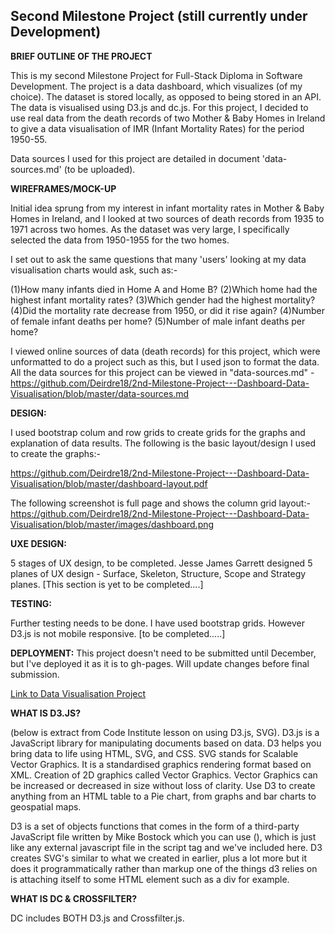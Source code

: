 ## Second Milestone Project (still currently under Development)


**BRIEF OUTLINE OF THE PROJECT**

This is my second Milestone Project for Full-Stack Diploma in Software Development. The project is a data dashboard, which visualizes (of my choice).  The dataset is stored locally, as opposed to being stored in an API. The data is visualised using D3.js and dc.js. For this project, I decided to use real data from the death records of two Mother & Baby Homes in Ireland to give a data visualisation of IMR (Infant Mortality Rates) for the period 1950-55. 

Data sources I used for this project are detailed in document 'data-sources.md' (to be uploaded).

**WIREFRAMES/MOCK-UP**

Initial idea sprung from my interest in infant mortality rates in Mother & Baby Homes in Ireland, and I looked at two sources of death records from 1935 to 1971 across two homes. As the dataset was very large, I specifically selected the data from 1950-1955 for the two homes. 

I set out to ask the same questions that many 'users' looking at my data visualisation charts would ask, such as:-

(1)How many infants died in Home A and Home B?
(2)Which home had the highest infant mortality rates?
(3)Which gender had the highest mortality?
(4)Did the mortality rate decrease from 1950, or did it rise again?
(4)Number of female infant deaths per home?
(5)Number of male infant deaths per home?

I viewed online sources of data (death records) for this project, which were unformatted to do a project such as this, but I used json to format the data. All the data sources for this project can be viewed in "data-sources.md" - https://github.com/Deirdre18/2nd-Milestone-Project---Dashboard-Data-Visualisation/blob/master/data-sources.md

**DESIGN:**

I used bootstrap colum and row grids to create grids for the graphs and explanation of data results. 
The following is the basic layout/design I used to create the graphs:-

https://github.com/Deirdre18/2nd-Milestone-Project---Dashboard-Data-Visualisation/blob/master/dashboard-layout.pdf


The following screenshot is full page and shows the column grid layout:-
https://github.com/Deirdre18/2nd-Milestone-Project---Dashboard-Data-Visualisation/blob/master/images/dashboard.png


**UXE DESIGN:**

5 stages of UX design, to be completed. Jesse James Garrett designed 5 planes of UX design - Surface, Skeleton, Structure, Scope and Strategy planes. [This section is yet to be completed....]


**TESTING:**

Further testing needs to be done. I have used bootstrap grids.  However D3.js is not mobile responsive. [to be completed.....]


**DEPLOYMENT:**
This project doesn't need to be submitted until December, but I've deployed it as it is to gh-pages. Will update changes before final submission. 
 
[Link to Data Visualisation Project](https://deirdre18.github.io/2nd-Milestone-Project---Dashboard-Data-Visualisation)

**WHAT IS D3.JS?**

(below is extract from Code Institute lesson on using D3.js, SVG).
D3.js is a JavaScript library for manipulating documents based on data. D3 helps you bring data to life using HTML, SVG, and CSS.  SVG stands for Scalable Vector Graphics. It is a standardised graphics rendering format based on XML. Creation of 2D graphics called Vector Graphics. Vector Graphics can be increased or decreased in size without loss of clarity. Use D3 to create anything from an HTML table to a Pie chart, from graphs and bar charts to geospatial maps.

D3 is a set of objects functions that comes in the form of a third-party JavaScript file written by Mike Bostock which you can use (<script type="text/javascript" src="https://cdnjs.cloudflare.com/ajax/libs/d3/3.5.17/d3.min.js"></script>), which is just like any external javascript file in the script tag and we've included here. D3 creates SVG's similar to what we created in earlier, plus a lot more but it does it programmatically rather than markup one of the things d3 relies on is attaching itself to some HTML element such as a div for example.

**WHAT IS DC & CROSSFILTER?**

DC includes BOTH D3.js and Crossfilter.js.
